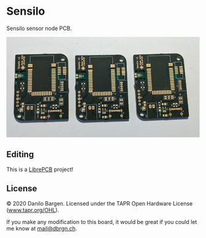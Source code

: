 # Sensilo

Sensilo sensor node PCB.

![PCBs](output/v1/pcbs.png)

## Editing

This is a [LibrePCB](https://librepcb.org) project!

## License

© 2020 Danilo Bargen. Licensed under the TAPR Open Hardware License
(www.tapr.org/OHL).

If you make any modification to this board, it would be great if you could let
me know at mail@dbrgn.ch.
